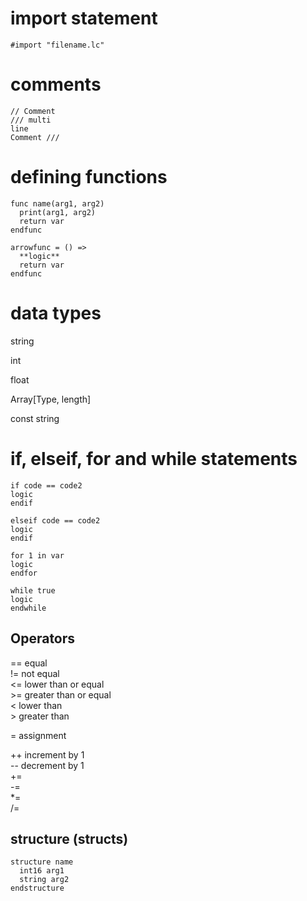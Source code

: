 # import statement
` #import "filename.lc" `

# comments
```
// Comment
/// multi  
line
Comment ///
```
# defining functions
```
func name(arg1, arg2)
  print(arg1, arg2)
  return var
endfunc

arrowfunc = () =>
  **logic**
  return var
endfunc
```
# data types


string

int

float

Array[Type, length]

const string
# if, elseif, for and while statements
```
if code == code2
logic
endif
```
```
elseif code == code2
logic
endif
```
```
for 1 in var
logic
endfor
```
```
while true
logic
endwhile
```

## Operators

== equal <br>
!= not equal <br>
<= lower than or equal <br>
\>= greater than or equal <br>
< lower than <br>
\> greater than <br>

= assignment <br>

++ increment by 1 <br>
-- decrement by 1 <br>
+= <br>
-= <br>
*= <br>
/= <br>

## structure (structs)
```
structure name
  int16 arg1
  string arg2
endstructure
```
